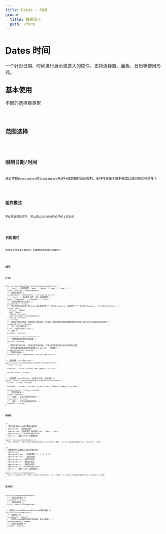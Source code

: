 ```yaml
---
title: Dates - 时间
group:
  title: 数据录入
  path: /form
---
```


# Dates 时间

一个针对日期、时间进行展示或录入的控件，支持选择器、面板、日历等使用形式。

## 基本使用

不同的选择器类型

<code src="./demo.tsx" />

## 范围选择

<code src="./range.tsx" />

## 限制日期/时间

通过实现`DateLimiter`和`TimeLimiter`来进行日期和时间的限制，支持传递单个限制器或以数组形式传递多个

<code src="./disabled.tsx" />

## 组件模式

不使用选择器打开, 可以通过这个来进行自己的上层封装

<code src="./component.tsx" />

## 日历模式

暂时没有时间深入做这块，如果有使用场景后续会加上

<code src="./calendar.tsx" />

## API

### **`props`**

```tsx | pure
interface DatesBaseProps extends ComponentBaseProps {
  /** 'date' | 选择器类型 ('date' | 'month' | 'year' | 'time') */
  type?: DateType | DateTypeUnion;
  /** 限制可用日期 */
  disabledDate?: DateLimiter | Array<DateLimiter>;
  /** 'select' | 显示模式 组件、日历、选择器模式 */
  mode?: 'component' | 'calendar' | 'select';
  /** 未选中内容时的占位文本 */
  placeholder?: string;
  /** 格式化显示到占位框上的value，默认单选时为YYYY-MM-DD HH:mm:ss, 多选时为 YYYY-MM-DD HH:mm:ss ~ YYYY-MM-DD HH:mm:ss */
  format?(meta: {
    current?: Moment;
    end?: Moment;
    isRange: boolean;
    type: DateType | DateTypeUnion;
    hasTime: boolean;
  }): string;
  /** 禁用自带的时间预设，当你禁用了某些日期、时间段时，默认的预设可能会和被禁用的时间冲突，此时可以传入该选项来将其禁用 */
  disabledPreset?: boolean;
  /** 尺寸，只针对输入框 */
  size?: InputProps['size'];
  /** 禁用 */
  disabled?: boolean;

  /* ========== Time ========== */
  /** 日期选择时是否启用时间选择 */
  hasTime?: boolean;
  /**
   * 隐藏已被禁用的时间, 当包含很多禁用时间时，可通过此项来提高用户进行信息筛选的速度
   * 也可以通过此项实现时间步进选择(1点 3点 4点...)的效果 */
  hideDisabledTime?: boolean;
  /** 限制可用时间 */
  disabledTime?: TimeLimiter | Array<TimeLimiter>;
}

/** 常规选择，value为string */
export interface DatesProps extends DatesBaseProps {
  value?: string;

  onChange?: (value: string, mmt: Moment) => void;

  defaultValue?: string;
}

/** 范围选择，value为array, 分别表示[开始, 结束时间] */
export interface DatesRangeProps extends DatesBaseProps {
  value?: [string, string];

  onChange?: (values: [string, string], mmts: [Moment, Moment]) => void;

  defaultValue?: [string, string];
  /** 开启范围选择 */
  range?: boolean;
  /** '开始' | 自定义开始时间的文本 */
  startLabel?: string;
  /** '结束' | 自定义结束时间的文本 */
  endLabel?: string;
}
```

### **`限制器`**

```tsx | pure
/**
 * 禁用日期,返回true的日期项会被禁用
 * @param mmt - 当前项的时间
 * @param type- 当前项类型 当前类型(year | month | date)
 * @param extra - <DisabledExtras>
 * @return - 返回true时，该项被禁用
 * */
export interface DateLimiter {
  (mmt: Moment, type: Exclude<DateType, DateType.TIME>, extra: DisabledExtras): boolean | void;
}

/**
 * 接收当前时间元数据来决定禁用哪些时间
 * @param meta
 * @param meta.key - 当前项类型 'h' | 'm' | 's'
 * @param meta.val - 当前项的值
 * @param meta.h - 当前选中的时
 * @param meta.m - 当前选中的分
 * @param meta.s - 当前选中的秒
 * @param extra - <DisabledExtras>
 * @return - 返回true时，该项被禁用
 * */
export interface TimeLimiter {
  (meta: TimeValue & { key: keyof TimeValue; val: number }, extra: DisabledExtras): boolean | void;
}
```

### **`相关接口`**

```tsx | pure
interface ComponentBaseProps {
  /** 包裹元素的类名 */
  className?: string;
  /** 包裹元素样式 */
  style?: React.CSSProperties;
}

/** 传递给disabledDate/disabledTime的额外参数 */
interface DisabledExtras {
  /** 当前时间 */
  checkedDate?: Moment;
  /** 如果为range选择且选择了结束时间，会以此项传入 */
  checkedEndDate?: Moment;
  /** 是否为范围选择 */
  isRange?: boolean;
}
```
